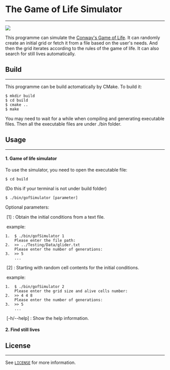 # The Game of Life Simulator
----------------------------

<img src="https://img.shields.io/badge/language-C++-ff69b4.svg"/>

This programme can simulate the [Conway's Game of Life](https://en.wikipedia.org/wiki/Conway%27s_Game_of_Life). It can randomly create an initial grid or fetch it from a file based on the user's needs. And then the grid iterates according to the rules of the game of life. It can also search for still lives automatically.



## Build
--------

This programme can be build actomatically by CMake. To build it:

```
$ mkdir build
$ cd build
$ cmake ..
$ make
```

You may need to wait for a while when compiling and generating executable files. Then all the executable files are under ./bin folder.



## Usage
--------

#### 1. Game of life simulator

To use the simulator, you need to open the executable file:

```
$ cd build
```

(Do this if your terminal is not under build folder)

```
$ ./bin/gofSimulator [parameter]
```

Optional parameters: 

​		[1] : Obtain the initial conditions from a text file.

​				example: 

```
1. 	$ ./bin/gofSimulator 1
    Please enter the file path:
2.  >> ../Testing/Data/glider.txt
    Please enter the number of generations:
3.  >> 5
    ...
```

​		[2] : Starting with random cell contents for the initial conditions.

​				example: 

```
1. 	$ ./bin/gofSimulator 2
	Please enter the grid size and alive cells number:
2. 	>> 4 4 8
	Please enter the number of generations:
3. 	>> 5
	...
```

​		[-h/--help] : Show the help information.




#### 2. Find still lives


## License
----------

See [`LICENSE`](./LICENSE.txt) for more information.
